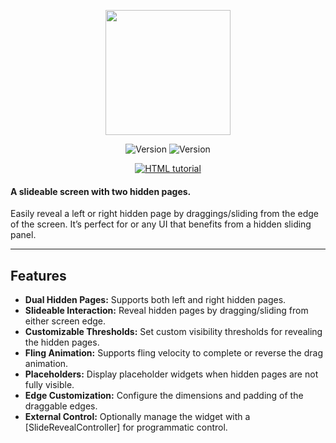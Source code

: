 <p align="center">
<img src='https://i.imgur.com/wMhWrAp.gif' width=200>
</p>
<p align="center">
 <img src="https://img.shields.io/pub/v/slide_reveal_screen?color=637d0d&style=for-the-badge&logo=flutter" alt="Version" /> <img src="https://img.shields.io/github/languages/code-size/esentis/slide_reveal_screen?color=637d0d&style=for-the-badge&label=size" alt="Version" />
</br>
</p>
<p align="center">
<a href="https://github.com/esentis/slide_reveal_screen/stargazers"><img src="https://img.shields.io/github/stars/esentis/slide_reveal_screen?style=for-the-badge&logo=github&color=637d0d" alt="HTML tutorial"></a>

#### A slideable screen with two hidden pages.

Easily reveal a left or right hidden page by draggings/sliding from the edge of the screen. It’s perfect for or any UI that benefits from a hidden sliding panel.

---

## Features

- **Dual Hidden Pages:** Supports both left and right hidden pages.
- **Slideable Interaction:** Reveal hidden pages by dragging/sliding from either screen edge.
- **Customizable Thresholds:** Set custom visibility thresholds for revealing the hidden pages.
- **Fling Animation:** Supports fling velocity to complete or reverse the drag animation.
- **Placeholders:** Display placeholder widgets when hidden pages are not fully visible.
- **Edge Customization:** Configure the dimensions and padding of the draggable edges.
- **External Control:** Optionally manage the widget with a [SlideRevealController] for programmatic control.
